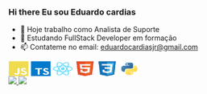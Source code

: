 ### Hi there  Eu sou Eduardo cardias


- 🔭  Hoje trabalho como Analista de  Suporte
- 🌱 Estudando FullStack Developer em formação 
- 📫 Contateme  no email: eduardocardiasjr@gmail.com
<div>
<img align="center" alt="Rafa-Js" height="30" width="40" src="https://raw.githubusercontent.com/devicons/devicon/master/icons/javascript/javascript-plain.svg">
  <img align="center" alt="Rafa-Ts" height="30" width="40" src="https://raw.githubusercontent.com/devicons/devicon/master/icons/typescript/typescript-plain.svg">
  <img align="center" alt="Rafa-React" height="30" width="40" src="https://raw.githubusercontent.com/devicons/devicon/master/icons/react/react-original.svg">
  <img align="center" alt="Rafa-HTML" height="30" width="40" src="https://raw.githubusercontent.com/devicons/devicon/master/icons/html5/html5-original.svg">
  <img align="center" alt="Rafa-CSS" height="30" width="40" src="https://raw.githubusercontent.com/devicons/devicon/master/icons/css3/css3-original.svg">
  <img align="center" alt="Rafa-Python" height="30" width="40" src="https://raw.githubusercontent.com/devicons/devicon/master/icons/python/python-original.svg">
  
  </div>
<div>
<a href="https://github.com/eduardocardias">
<img height="180em" src="https://github-readme-stats.vercel.app/api/top-langs/?username=eduardocardias&layout=compact&langs_count=7&theme=dracula"/>
<img height="180em" src="https://github-readme-stats.vercel.app/api?username=eduardocardias&show_icons=true&theme=dracula&include_all_commits=true&count_private=true"/>
</div>

